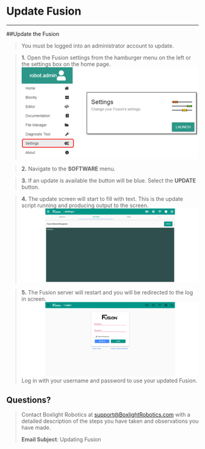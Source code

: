 # **Update Fusion**
-----
##Update the Fusion
>You must be logged into an administrator account to update.

>**1.** Open the Fusion settings from the hamburger menu on the left or the settings box on the home page.
![](img/Web/settings.PNG)

>**2.** Navigate to the **SOFTWARE** menu.

>**3.** If an update is available the button will be blue. Select the **UPDATE** button.  

>**4.** The update screen will start to fill with text. This is the update script running and producing output to the screen.
![](img/Web/Software/updating.PNG)

>**5.** The Fusion server will restart and you will be redirected to the log in screen.
![](img/Web/login_screen.PNG)
Log in with your username and password to use your updated Fusion.

## **Questions?**
>Contact Boxlight Robotics at [support@BoxlightRobotics.com](mailto:support@BoxlightRobotics.com) with a detailed description of the steps you have taken and observations you have made.
>
>**Email Subject**: Updating Fusion